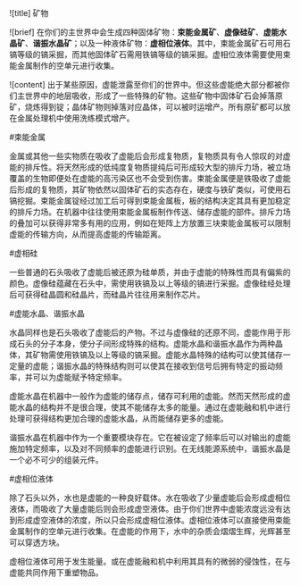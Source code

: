 ![title]
矿物

![brief]
在你们的主世界中会生成四种固体矿物：**束能金属矿**、**虚像硅矿**、**虚能水晶矿**、**谐振水晶矿**；以及一种液体矿物：**虚相位液体**。其中，束能金属矿石可用石镐等级的镐采掘，而其他固体矿石需用铁镐等级的镐采掘。虚相位液体需要使用束能金属制作的空单元进行收集。

![content]
出于某些原因，虚能泄露至你们的世界中。但这些虚能绝大部分都被你们主世界中的地层吸收，形成了一些特殊的矿物。这些矿物中固体矿石会掉落原矿，烧炼得到锭；晶体矿物则掉落对应晶体，可以被时运增产。所有原矿都可以放在金属处理机中使用洗练模式增产。

#束能金属 

金属或其他一些实物质在吸收了虚能后会形成复物质，复物质具有令人惊叹的对虚能的排斥性。将天然形成的低纯度复物质提纯后可形成较大型的排斥力场，被立场覆盖的生物即便处在虚能的高污染区也不会受到伤害。束能金属便是铁吸收了虚能后形成的复物质，其矿物依然以固体矿石的实态存在，硬度与铁矿类似，可使用石镐挖掘。束能金属锭经过加工后可得到束能金属板，板的结构决定其具有更加稳定的排斥力场。在机器中往往使用束能金属板制作传送、储存虚能的部件。排斥力场的叠加可以获得非常多有用的应用，例如在矩阵上方放置三块束能金属板可以限制虚能的传输方向，从而提高虚能的传输距离。

#虚相硅

一些普通的石头吸收了虚能后被还原为硅单质，并由于虚能的特殊性而具有偏紫的颜色。虚像硅蕴藏在石头中，需使用铁镐及以上等级的镐进行采掘。虚像硅经处理后可获得硅晶圆和硅晶片，而硅晶片往往用来制作芯片。

#虚能水晶、谐振水晶

水晶同样也是石头吸收了虚能后的产物。不过与虚像硅的还原不同，虚能作用于形成石头的分子本身，使分子间形成特殊的结构。虚能水晶和谐振水晶作为两种晶体，其矿物需使用铁镐及以上等级的镐采掘。虚能水晶特殊的结构可以使其储存一定量的虚能；谐振水晶的特殊结构则可以使其在接收到信号后拥有特定的振动频率，并可以为虚能赋予特定频率。

虚能水晶在机器中一般作为虚能的储存点，储存可利用的虚能。然而天然形成的虚能水晶的结构并不是很合理，使其不能储存太多的能量。通过在虚能融和机中进行处理可获得结构更加合理的虚能水晶，从而能储存更多的虚能。

谐振水晶在机器中作为一个重要模块存在。它在被设定了频率后可以对输出的虚能施加特定频率，以及对不同频率的虚能进行识别。在无线能源系统中，谐振水晶是一个必不可少的组装元件。

#虚相位液体

除了石头以外，水也是虚能的一种良好载体。水在吸收了少量虚能后会形成虚相位液体，而吸收了大量虚能后则会形成虚空液体。由于你们世界中虚能浓度远没有达到形成虚空液体的浓度，所以只会形成虚相位液体。虚相位液体可以直接使用束能金属制作的空单元进行收集。在虚能的作用下，水中的杂质会熠熠生辉，光辉甚至可以穿透方块。

虚相位液体可用于发生能量。或在虚能融和机中利用其具有的微弱的侵蚀性，在与虚能共同作用下重塑物品。

